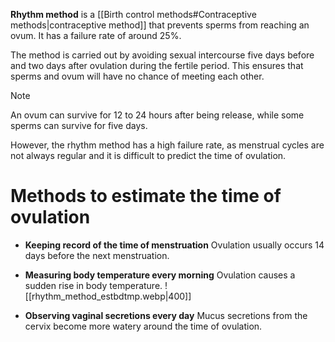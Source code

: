 **Rhythm method** is a [[Birth control methods#Contraceptive methods|contraceptive method]] that prevents sperms from reaching an ovum. It has a failure rate of around 25%.

The method is carried out by avoiding sexual intercourse five days before and two days after ovulation during the fertile period. This ensures that sperms and ovum will have no chance of meeting each other.

> [!note]
> An ovum can survive for 12 to 24 hours after being release, while some sperms can survive for five days.

However, the rhythm method has a high failure rate, as menstrual cycles are not always regular and it is difficult to predict the time of ovulation.

# Methods to estimate the time of ovulation
- **Keeping record of the time of menstruation**
  Ovulation usually occurs 14 days before the next menstruation.

- **Measuring body temperature every morning**
  Ovulation causes a sudden rise in body temperature.
  ![[rhythm_method_estbdtmp.webp|400]]

- **Observing vaginal secretions every day**
  Mucus secretions from the cervix become more watery around the time of ovulation.
